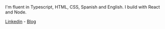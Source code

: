 
I'm fluent in Typescript, HTML, CSS, Spanish and English. 
I build with React and Node.

[Linkedin](https://www.linkedin.com/in/segundojuan/) - 
[Blog](https://segu.work)

